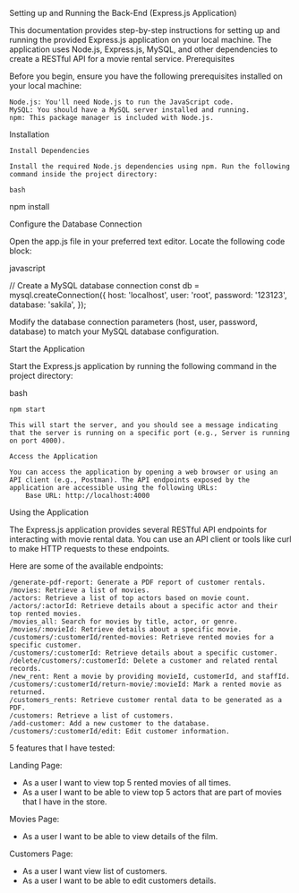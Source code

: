 Setting up and Running the Back-End (Express.js Application)

This documentation provides step-by-step instructions for setting up and running the provided Express.js application on your local machine. The application uses Node.js, Express.js, MySQL, and other dependencies to create a RESTful API for a movie rental service.
Prerequisites

Before you begin, ensure you have the following prerequisites installed on your local machine:

    Node.js: You'll need Node.js to run the JavaScript code.
    MySQL: You should have a MySQL server installed and running.
    npm: This package manager is included with Node.js.

Installation

    Install Dependencies

    Install the required Node.js dependencies using npm. Run the following command inside the project directory:

    bash

npm install

Configure the Database Connection

Open the app.js file in your preferred text editor. Locate the following code block:

javascript

// Create a MySQL database connection
const db = mysql.createConnection({
    host: 'localhost',
    user: 'root',
    password: '123123',
    database: 'sakila',
});

Modify the database connection parameters (host, user, password, database) to match your MySQL database configuration.

Start the Application

Start the Express.js application by running the following command in the project directory:

bash

    npm start

    This will start the server, and you should see a message indicating that the server is running on a specific port (e.g., Server is running on port 4000).

    Access the Application

    You can access the application by opening a web browser or using an API client (e.g., Postman). The API endpoints exposed by the application are accessible using the following URLs:
        Base URL: http://localhost:4000

Using the Application

The Express.js application provides several RESTful API endpoints for interacting with movie rental data. You can use an API client or tools like curl to make HTTP requests to these endpoints.

Here are some of the available endpoints:

    /generate-pdf-report: Generate a PDF report of customer rentals.
    /movies: Retrieve a list of movies.
    /actors: Retrieve a list of top actors based on movie count.
    /actors/:actorId: Retrieve details about a specific actor and their top rented movies.
    /movies_all: Search for movies by title, actor, or genre.
    /movies/:movieId: Retrieve details about a specific movie.
    /customers/:customerId/rented-movies: Retrieve rented movies for a specific customer.
    /customers/:customerId: Retrieve details about a specific customer.
    /delete/customers/:customerId: Delete a customer and related rental records.
    /new_rent: Rent a movie by providing movieId, customerId, and staffId.
    /customers/:customerId/return-movie/:movieId: Mark a rented movie as returned.
    /customers_rents: Retrieve customer rental data to be generated as a PDF.
    /customers: Retrieve a list of customers.
    /add-customer: Add a new customer to the database.
    /customers/:customerId/edit: Edit customer information.


5 features that I have tested:

Landing Page:
- As a user I want to view top 5 rented movies of all times.
- As a user I want to be able to view top 5 actors that are part of movies that I have in the store.

Movies Page:
- As a user I want to be able to view details of the film.

Customers Page:
- As a user I want view list of customers.
- As a user I want to be able to edit customers details. 


    
